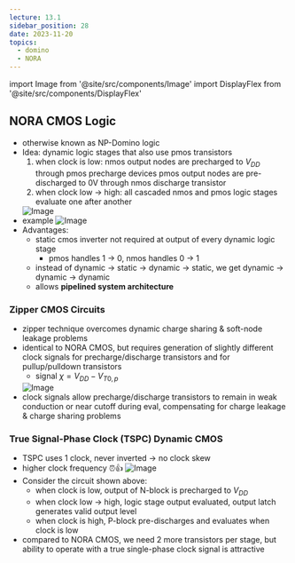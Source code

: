 ```yaml
---
lecture: 13.1
sidebar_position: 28
date: 2023-11-20
topics:
  - domino
  - NORA
---
```

import Image from '@site/src/components/Image'
import DisplayFlex from '@site/src/components/DisplayFlex'

## NORA CMOS Logic
- otherwise known as NP-Domino logic
- Idea: dynamic logic stages that also use pmos transistors
	1. when clock is low:
		nmos output nodes are precharged to $V_{DD}$ through pmos precharge devices
		pmos output nodes are pre-discharged to 0V through nmos discharge transistor
	2. when clock low → high:
		all cascaded nmos and pmos logic stages evaluate one after another
	<Image src="/attachments/IMG-20231211160042.png" alt="Image"/>
- example
	<Image src="/attachments/IMG-20231211160042-1.png" alt="Image"/>
- Advantages:
	- static cmos inverter not required at output of every dynamic logic stage
		- pmos handles 1 → 0, nmos handles 0 → 1
	- instead of dynamic → static → dynamic → static, we get dynamic → dynamic → dynamic
	- allows **pipelined system architecture**
### Zipper CMOS Circuits
- zipper technique overcomes dynamic charge sharing & soft-node leakage problems
- identical to NORA CMOS, but requires generation of slightly different clock signals for precharge/discharge transistors and for pullup/pulldown transistors
	- signal $\chi=V_{DD}-V_{T0,p}$
	<Image src="/attachments/IMG-20231211155905.png" alt="Image"/>
- clock signals allow precharge/discharge transistors to remain in weak conduction or near cutoff during eval, compensating for charge leakage & charge sharing problems
### True Signal-Phase Clock (TSPC) Dynamic CMOS
- TSPC uses 1 clock, never inverted → no clock skew
- higher clock frequency ⏰👍
	<Image src="/attachments/IMG-20231211160042-2.png" alt="Image"/>
- Consider the circuit shown above:
	- when clock is low, output of N-block is precharged to $V_{DD}$
	- when clock low → high, logic stage output evaluated, output latch generates valid output level
	- when clock is high, P-block pre-discharges and evaluates when clock is low
- compared to NORA CMOS, we need 2 more transistors per stage, but ability to operate with a true single-phase clock signal is attractive

